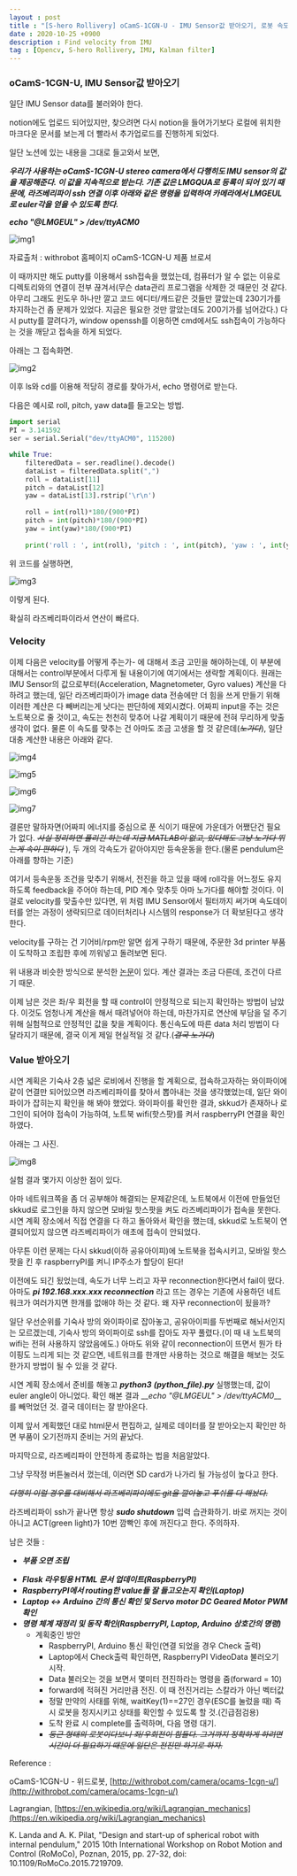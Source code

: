 ```yaml
---
layout : post
title : "[S-hero Rollivery] oCamS-1CGN-U - IMU Sensor값 받아오기, 로봇 속도 결정"
date : 2020-10-25 +0900
description : Find velocity from IMU
tag : [Opencv, S-hero Rollivery, IMU, Kalman filter]
---
```


### oCamS-1CGN-U, IMU Sensor값 받아오기



일단 IMU Sensor data를 불러와야 한다.

notion에도 업로드 되어있지만, 찾으려면 다시 notion을 들어가기보다 로컬에 위치한 마크다운 문서를 보는게 더 빨라서 추가업로드를 진행하게 되었다.

일단 노션에 있는 내용을 그대로 들고와서 보면,



__*우리가 사용하는 oCamS-1CGN-U stereo camera에서 다행히도 IMU sensor의 값을 제공해준다. 이 값을 지속적으로 받는다. 기존 값은 LMGQUA로 등록이 되어 있기 때문에, 라즈베리파이 ssh 연결 이후 아래와 같은 명령을 입력하여 카메라에서 LMGEUL로 euler각을 얻을 수 있도록 한다.*__

__*echo "@LMGEUL" > /dev/ttyACM0*__

![img1](https://raw.githubusercontent.com/ReaperMaKNaE/reapermaknae.github.io/main/assets/img/20201025-3.jpg)

자료출처 : withrobot 홈페이지 oCamS-1CGN-U 제품 브로셔



이 때까지만 해도 putty를 이용해서 ssh접속을 했었는데, 컴퓨터가 알 수 없는 이유로 디렉토리와의 연결이 전부 끊겨서(무슨 data관리 프로그램을 삭제한 것 때문인 것 같다. 아무리 그래도 윈도우 하나만 깔고 코드 에디터/캐드같은 것들만 깔았는데 230기가를 차지하는건 좀 문제가 있었다. 지금은 필요한 것만 깔았는데도 200기가를 넘어갔다.) 다시 putty를 깔려다가, window openssh를 이용하면 cmd에서도 ssh접속이 가능하다는 것을 깨닫고 접속을 하게 되었다.



아래는 그 접속화면.

![img2](https://raw.githubusercontent.com/ReaperMaKNaE/reapermaknae.github.io/main/assets/img/20201025-1.jpg)

이후 ls와 cd를 이용해 적당히 경로를 찾아가서, echo 명령어로 받는다.

다음은 예시로 roll, pitch, yaw data를 들고오는 방법.

``` python
import serial
PI = 3.141592
ser = serial.Serial("dev/ttyACM0", 115200)

while True:
    filteredData = ser.readline().decode()
    dataList = filteredData.split(",")
    roll = dataList[11]
    pitch = dataList[12]
    yaw = dataList[13].rstrip('\r\n')
    
    roll = int(roll)*180/(900*PI)
    pitch = int(pitch)*180/(900*PI)
    yaw = int(yaw)*180/(900*PI)
    
    print('roll : ', int(roll), 'pitch : ', int(pitch), 'yaw : ', int(yaw))
```

위 코드를 실행하면,

![img3](https://raw.githubusercontent.com/ReaperMaKNaE/reapermaknae.github.io/main/assets/img/20201025-2.jpg)

이렇게 된다.

확실히 라즈베리파이라서 연산이 빠르다.





### Velocity



이제 다음은 velocity를 어떻게 주는가- 에 대해서 조금 고민을 해야하는데, 이 부분에 대해서는 control부분에서 다루게 될 내용이기에 여기에서는 생략할 계획이다. 원래는 IMU Sensor의 값으로부터(Acceleration, Magnetometer, Gyro values) 계산을 다 하려고 했는데, 일단 라즈베리파이가 image data 전송에만 더 힘을 쓰게 만들기 위해 이러한 계산은 다 빼버리는게 낫다는 판단하에 제외시켰다. 어짜피 input을 주는 것은 노트북으로 줄 것이고, 속도는 천천히 맞추어 나갈 계획이기 때문에 전혀 무리하게 맞출 생각이 없다. 물론 이 속도를 맞추는 건 아마도 조금 고생을 할 것 같은데(~~*노가다*~~), 일단 대충 계산한 내용은 아래와 같다.

![img4](https://raw.githubusercontent.com/ReaperMaKNaE/reapermaknae.github.io/main/assets/img/20201025-4.jpg)

![img5](https://raw.githubusercontent.com/ReaperMaKNaE/reapermaknae.github.io/main/assets/img/20201025-5.jpg)

![img6](https://raw.githubusercontent.com/ReaperMaKNaE/reapermaknae.github.io/main/assets/img/20201025-6.jpg)

![img7](https://raw.githubusercontent.com/ReaperMaKNaE/reapermaknae.github.io/main/assets/img/20201025-7.jpg)



결론만 말하자면(어짜피 에너지를 중심으로 푼 식이기 때문에 가운데가 어쨌단건 필요가 없다. ~~*사실 정리하면 풀리긴 하는데 지금 MATLAB이 없고, 있다해도 그냥 노가다 뛰는게 속이 편하다*~~ ), 두 개의 각속도가 같아야지만 등속운동을 한다.(물론 pendulum은 아래를 향하는 기준)



 여기서 등속운동 조건을 맞추기 위해서, 전진을 하고 있을 때에 roll각을 어느정도 유지하도록 feedback을 주어야 하는데, PID 계수 맞추듯 아마 노가다를 해야할 것이다. 이걸로 velocity를 맞출수만 있다면, 위 처럼 IMU Sensor에서 필터까지 써가며 속도데이터를 얻는 과정이 생략되므로 데이터처리나 시스템의 response가 더 확보된다고 생각한다.

 velocity를 구하는 건 기어비/rpm만 알면 쉽게 구하기 때문에, 주문한 3d printer 부품이 도착하고 조립한 후에 끼워넣고 돌려보면 된다.



 위 내용과 비슷한 방식으로 분석한 [논문](https://ieeexplore.ieee.org/document/7219709)이 있다. 계산 결과는 조금 다른데, 조건이 다르기 때문.



 이제 남은 것은 좌/우 회전을 할 때 control이 안정적으로 되는지 확인하는 방법이 남았다. 이것도 엄청나게 계산을 해서 때려넣어야 하는데, 마찬가지로 연산에 부담을 덜 주기 위해 실험적으로 안정적인 값을 찾을 계획이다. 통신속도에 따른 data 처리 방법이 다 달라지기 때문에, 결국 이게 제일 현실적일 것 같다.(~~*결국 노가다*~~)



### Value 받아오기



 시연 계획은 기숙사 2층 넓은 로비에서 진행을 할 계획으로, 접속하고자하는 와이파이에 같이 연결만 되어있으면 라즈베리파이를 찾아서 뽑아내는 것을 생각했었는데, 일단 와이파이가 잡히는지 확인을 해 봐야 했었다. 와이파이를 확인한 결과, skkud가 존재하나 로그인이 되어야 접속이 가능하여, 노트북 wifi(핫스팟)를 켜서 raspberryPI 연결을 확인하였다.

아래는 그 사진.

![img8](https://raw.githubusercontent.com/ReaperMaKNaE/reapermaknae.github.io/main/assets/img/20201025-8.jpg)



 실험 결과 몇가지 이상한 점이 있다.

 아마 네트워크쪽을 좀 더 공부해야 해결되는 문제같은데, 노트북에서 이전에 만들었던 skkud로 로그인을 하지 않으면 모바일 핫스팟을 켜도 라즈베리파이가 접속을 못한다. 시연 계획 장소에서 직접 연결을 다 하고 돌아와서 확인을 했는데, skkud로 노트북이 연결되어있지 않으면 라즈베리파이가 애초에 접속이 안되었다.

 아무튼 이런 문제는 다시 skkud(이하 공유아이피)에 노트북을 접속시키고, 모바일 핫스팟을 킨 후 raspberryPI를 켜니 IP주소가 할당이 된다!

 이전에도 되긴 됬었는데, 속도가 너무 느리고 자꾸 reconnection한다면서 fail이 떴다. 아마도 __*pi 192.168.xxx.xxx reconnection*__ 라고 뜨는 경우는 기존에 사용하던 네트워크가 여러가지면 한개를 없애야 하는 것 같다. 왜 자꾸 reconnection이 됬을까?

 일단 우선순위를 기숙사 방의 와이파이로 잡아놓고, 공유아이피를 두번째로 해놔서인지는 모르겠는데, 기숙사 방의 와이파이로 ssh를 잡아도 자꾸 풀렸다.(이 때 내 노트북의 wifi는 전혀 사용하지 않았음에도.) 아마도 위와 같이 reconnection이 뜨면서 뭔가 타이핑도 느리게 되는 것 같으면, 네트워크를 한개만 사용하는 것으로 해결을 해보는 것도 한가지 방법이 될 수 있을 것 같다.



 시연 계획 장소에서 준비를 해놓고 __*python3*__ __*(python_file).py*__  실행했는데, 값이 euler angle이 아니었다. 확인 해본 결과 __*echo "@LMGEUL" > /dev/ttyACM0*__를 빼먹었던 것. 결국 데이터는 잘 받아온다.



 이제 앞서 계획했던 대로 html문서 편집하고, 실제로 데이터를 잘 받아오는지 확인만 하면 부품이 오기전까지 준비는 거의 끝났다. 



 마지막으로, 라즈베리파이 안전하게 종료하는 법을 처음알았다.

 그냥 무작정 버튼눌러서 껐는데, 이러면 SD card가 나가리 될 가능성이 높다고 한다.

~~*다행히 이럴 경우를 대비해서 라즈베리파이에도 git을 깔아놓고 푸쉬를 다 해놨다.*~~

라즈베리파이 ssh가 끝나면 항상 __*sudo shutdown*__ 입력 습관화하기. 바로 꺼지는 것이 아니고 ACT(green light)가 10번 깜빡인 후에 꺼진다고 한다. 주의하자.





남은 것들 :

- __*부품 오면 조립*__

+ __*Flask 라우팅용 HTML 문서 업데이트(RaspberryPI)*__
+ __*RaspberryPI에서 routing한 value들 잘 들고오는지 확인(Laptop)*__
+ __*Laptop <-> Arduino 간의 통신 확인 및 Servo motor DC Geared Motor PWM 확인*__
+ __*명령 체계 재정리 및 동작 확인(RaspberryPI, Laptop, Arduino 상호간의 명령)*__
  - 계획중인 방안
    + RaspberryPI, Arduino 통신 확인(연결 되었을 경우 Check 출력)
    + Laptop에서 Check출력 확인하면, RaspberryPI VideoData 불러오기 시작.
    + Data 불러오는 것을 보면서 몇미터 전진하라는 명령을 줌(forward = 10)
    + forward에 적혀진 거리만큼 전진. 이 때 전진거리는 스칼라가 아닌 벡터값
    + 정말 만약의 사태를 위해, waitKey(1)==27인 경우(ESC를 눌렀을 때) 즉시 로봇을 정지시키고 상태를 확인할 수 있도록 할 것.(긴급점검용)
    + 도착 완료 시 complete를 출력하며, 다음 명령 대기.
    + *~~둥근 형태의 로봇이다보니 좌/우회전이 힘들다. 그거까지 정확하게 하려면 시간이 더 필요하기 때문에 일단은 전진만 하기로 하자.~~*





Reference :

oCamS-1CGN-U - 위드로봇, [http://withrobot.com/camera/ocams-1cgn-u/](http://withrobot.com/camera/ocams-1cgn-u/)

Lagrangian, [https://en.wikipedia.org/wiki/Lagrangian_mechanics](https://en.wikipedia.org/wiki/Lagrangian_mechanics)

K. Landa and A. K. Pilat, "Design and start-up of spherical robot with internal pendulum," 2015 10th International Workshop on Robot Motion and Control (RoMoCo), Poznan, 2015, pp. 27-32, doi: 10.1109/RoMoCo.2015.7219709.

